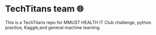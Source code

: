 # TechTitans team 🌐
This is a TechTitans repo for MMUST HEALTH IT Club challenge, python practice, Kaggle,and general machine learning
